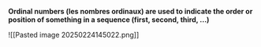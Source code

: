 **Ordinal numbers (les nombres ordinaux) are used to indicate the order or position of something in a sequence (first, second, third, ...)**

![[Pasted image 20250224145022.png]]

